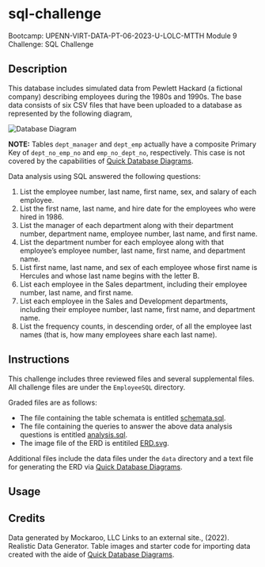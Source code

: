# sql-challenge
Bootcamp: UPENN-VIRT-DATA-PT-06-2023-U-LOLC-MTTH Module 9 Challenge: SQL Challenge

## Description

This database includes simulated data from Pewlett Hackard (a fictional company) describing employees during the 1980s and 1990s.
The base data consists of six CSV files that have been uploaded to a database as represented by the following diagram,

![](EmployeeSQL/ERD.svg, "Database Diagram")

__NOTE:__ Tables `dept_manager` and `dept_emp` actually have a composite Primary Key of `dept_no_emp_no` and `emp_no_dept_no`, respectively. This case is not covered by the capabilities of [Quick Database Diagrams](www.quickdatabasediagrams.com).

Data analysis using SQL answered the following questions:

1. List the employee number, last name, first name, sex, and salary of each employee.
1. List the first name, last name, and hire date for the employees who were hired in 1986.
1. List the manager of each department along with their department number, department name, employee number, last name, and first name.
1. List the department number for each employee along with that employee’s employee number, last name, first name, and department name.
1. List first name, last name, and sex of each employee whose first name is Hercules and whose last name begins with the letter B.
1. List each employee in the Sales department, including their employee number, last name, and first name.
1. List each employee in the Sales and Development departments, including their employee number, last name, first name, and department name.
1. List the frequency counts, in descending order, of all the employee last names (that is, how many employees share each last name).

## Instructions
This challenge includes three reviewed files and several supplemental files.
All challenge files are under the `EmployeeSQL` directory.

Graded files are as follows:
- The file containing the table schemata is entitled [schemata.sql](EmployeeSQL/schemata.sql).
- The file containing the queries to answer the above data analysis questions is entitled [analysis.sql](EmployeeSQL/analysis.sql).
- The image file of the ERD is entitiled [ERD.svg](EmployeeSQL/ERD.svg).

Additional files include the data files under the `data` directory and a text file for generating the ERD via [Quick Database Diagrams](www.quickdatabasediagrams.com).

## Usage

## Credits
Data generated by Mockaroo, LLC Links to an external site., (2022). Realistic Data Generator.
Table images and starter code for importing data created with the aide of [Quick Database Diagrams](www.quickdatabasediagrams.com).

